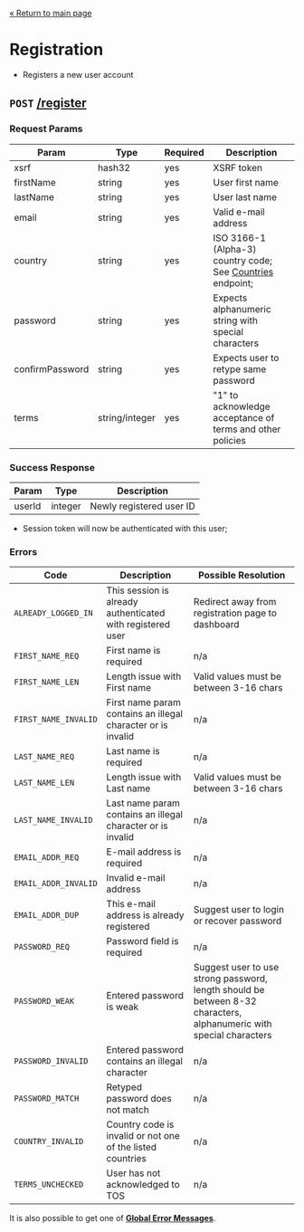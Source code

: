 [&laquo; Return to main page](../README.md)

# Registration

* Registers a new user account

## `POST` [/register]()

### Request Params

Param | Type | Required | Description
--- | --- | --- | ---
xsrf | hash32 | yes | XSRF token
firstName | string | yes | User first name
lastName | string | yes | User last name
email | string | yes | Valid e-mail address
country | string | yes | ISO 3166-1 (Alpha-3) country code; See [Countries](COUNTRIES.md) endpoint;
password | string | yes | Expects alphanumeric string with special characters
confirmPassword | string | yes | Expects user to retype same password
terms | string/integer | yes | "1" to acknowledge acceptance of terms and other policies

### Success Response

Param | Type |  Description
--- | --- | --- 
userId | integer | Newly registered user ID

* Session token will now be authenticated with this user;

### Errors

Code | Description| Possible Resolution
--- | --- | ---
`ALREADY_LOGGED_IN` | This session is already authenticated with registered user | Redirect away from registration page to dashboard
`FIRST_NAME_REQ` | First name is required | n/a
`FIRST_NAME_LEN` | Length issue with First name | Valid values must be between 3-16 chars
`FIRST_NAME_INVALID` | First name param contains an illegal character or is invalid | n/a
`LAST_NAME_REQ` | Last name is required | n/a
`LAST_NAME_LEN` | Length issue with Last name | Valid values must be between 3-16 chars 
`LAST_NAME_INVALID` | Last name param contains an illegal character or is invalid | n/a
`EMAIL_ADDR_REQ` | E-mail address is required | n/a
`EMAIL_ADDR_INVALID` | Invalid e-mail address | n/a
`EMAIL_ADDR_DUP` | This e-mail address is already registered | Suggest user to login or recover password
`PASSWORD_REQ` | Password field is required | n/a
`PASSWORD_WEAK` | Entered password is weak | Suggest user to use strong password, length should be between 8-32 characters, alphanumeric with special characters
`PASSWORD_INVALID` | Entered password contains an illegal character | n/a
`PASSWORD_MATCH` | Retyped password does not match | n/a
`COUNTRY_INVALID` | Country code is invalid or not one of the listed countries | n/a
`TERMS_UNCHECKED` | User has not acknowledged to TOS | n/a

It is also possible to get one of [**Global Error Messages**](../README.md#global-error-messages).